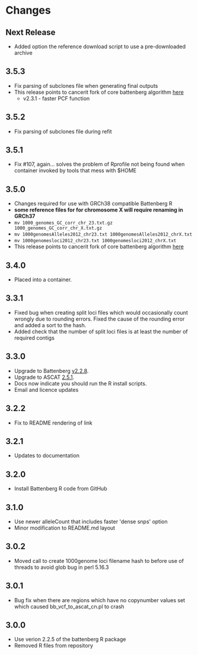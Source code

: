 # Changes

## Next Release
 * Added option the reference download script to use a pre-downloaded archive

## 3.5.3

* Fix parsing of subclones file when generating final outputs
* This release points to cancerit fork of core battenberg algorithm [here](https://github.com/cancerit/battenberg/feature/grch38)
  * v2.3.1 - faster PCF function

## 3.5.2

* Fix parsing of subclones file during refit

## 3.5.1

* Fix #107, again... solves the problem of Rprofile not being found when container invoked by tools that mess with $HOME

## 3.5.0

* Changes required for use with GRCh38 compatible Battenberg R
* **some reference files for for chromosome X will require renaming in GRCh37**
* `mv 1000_genomes_GC_corr_chr_23.txt.gz 1000_genomes_GC_corr_chr_X.txt.gz`
* `mv 1000genomesAlleles2012_chr23.txt 1000genomesAlleles2012_chrX.txt`
* `mv 1000genomesloci2012_chr23.txt 1000genomesloci2012_chrX.txt`
* This release points to cancerit fork of core battenberg algorithm [here](https://github.com/cancerit/battenberg/feature/grch38)

## 3.4.0

* Placed into a container.

## 3.3.1

* Fixed bug when creating split loci files which would occasionally count wrongly due to rounding errors. Fixed the cause of the rounding error and added a sort to the hash.
* Added check that the number of split loci files is at least the number of required contigs

## 3.3.0

* Upgrade to Battenberg [v2.2.8](https://github.com/Wedge-Oxford/battenberg/releases/tag/v2.2.8).
* Upgrade to ASCAT [2.5.1](https://github.com/Crick-CancerGenomics/ascat/releases/tag/v2.5.1).
* Docs now indicate you should run the R install scripts.
* Email and licence updates

## 3.2.2

* Fix to README rendering of link

## 3.2.1

* Updates to documentation

## 3.2.0

* Install Battenberg R code from GitHub

## 3.1.0

* Use newer alleleCount that includes faster 'dense snps' option
* Minor modification to README.md layout

## 3.0.2

* Moved call to create 1000genome loci filename hash to before use of threads to avoid glob bug in perl 5.16.3

## 3.0.1

* Bug fix when there are regions which have no copynumber values set which caused bb_vcf_to_ascat_cn.pl to crash

## 3.0.0

* Use verion 2.2.5 of the battenberg R package
* Removed R files from repository

